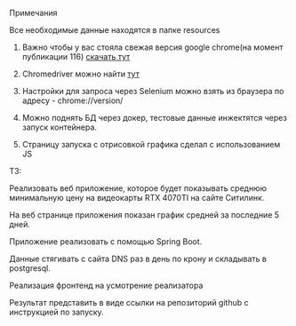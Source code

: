 Примечания

Все необходимые данные находятся в папке resources

1. Важно чтобы у вас стояла свежая версия google chrome(на момент публикации 116) [скачать тут](https://www.google.com/intl/ru/chrome/)
 
2. Chromedriver можно найти [тут](https://googlechromelabs.github.io/chrome-for-testing/#stable)

3. Настройки для запроса через Selenium можно взять из браузера по адресу - chrome://version/ 

4. Можно поднять БД через докер, тестовые данные инжектятся через запуск контейнера.

5. Страницу запуска с отрисовкой графика сделал с использованием JS


ТЗ:

Реализовать веб приложение, которое будет показывать среднюю минимальную цену на видеокарты RTX 4070TI на сайте Ситилинк.

На веб странице приложения показан график средней за последние 5 дней.

Приложение реализовать с помощью Spring Boot. 

Данные стягивать с сайта DNS раз в день по крону и складывать в postgresql.

Реализация фронтенд на усмотрение реализатора

Результат представить в виде ссылки на репозиторий github с инструкцией по запуску.